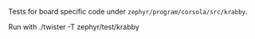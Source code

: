 Tests for board specific code under `zephyr/program/corsola/src/krabby`.

Run with ./twister -T zephyr/test/krabby
